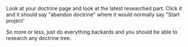 Look at your doctrine page and look at the latest researched part. Click
it and it should say "abandon doctrine" where it would normally say
"Start project'

So more or less, just do everything backards and you should be able to
research any doctrine tree.
